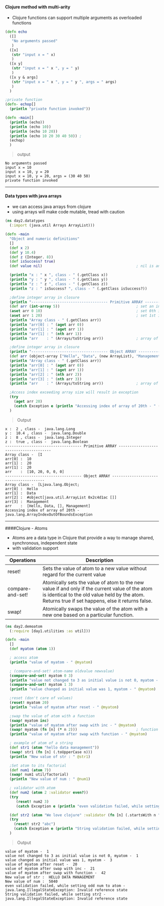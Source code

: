 #### Clojure method with multi-arity
- Clojure functions can support multiple arguments as overloaded functions

```clojure
(defn echo
  ([]
   "No arguments passed"
   )
  ([x]
   (str "input x = " x)
   )
  ([x y]
   (str "input x = " x ", y = " y)
   )
  ([x y & args]
   (str "input x = " x ", y = " y ", args = " args)
   )
  )

;private function
(defn- echop[]
  (println "private function invoked"))

(defn -main[]
  (println (echo))
  (println (echo 10))
  (println (echo 10 20))
  (println (echo 10 20 30 40 50)) ;
  (echop)
  )
```
> output
```console
No arguments passed
input x = 10
input x = 10, y = 20
input x = 10, y = 20, args = (30 40 50)
private function invoked
``` 
---

#### Data types with java arrays

- we can access java arrays from clojure
- using arrays will make code mutable, tread with caution

```clojure
(ns day2.datatypes
  (:import (java.util Arrays ArrayList)))

(defn -main
  "Object and numeric definitions"
  []
  (def x 2)
  (def y 10.4)
  (def z (Integer. 8))
  (def isSuccess? true)
  (def value nil)                                           ; nil is analogous to null in java

  (println "x : " x ", class - " (.getClass x))
  (println "y : " y ", class - " (.getClass y))
  (println "z : " z ", class - " (.getClass z))
  (println "z : " isSuccess? ", class - " (.getClass isSuccess?))

  ;define integer array in closure
  (println "----------------------------------- Primitive ARRAY ---------------------------------------")
  (def arr (int-array 5))                                   ; set an int array of size 5
  (aset arr 0 10)                                           ; set 0th index of array
  (aset arr 1 20)                                           ; set 1st index of array
  (println "Array class - " (.getClass arr))
  (println "arr[0] : " (aget arr 0))
  (println "arr[1] : " (aget arr 1))
  (println "arr[1] : " (nth arr 1))
  (println "arr    : " (Arrays/toString arr))               ; array of size 5 and 2,3,4th index not set

  ;define integer array in closure
  (println "----------------------------------- Object ARRAY ---------------------------------------")
  (def arr (object-array ["Hello", "Data", (new ArrayList), "Management"])) ; creates an object array
  (println "Array class - " (.getClass arr))
  (println "arr[0] : " (aget arr 0))
  (println "arr[1] : " (aget arr 1))
  (println "arr[2] : " (nth arr 2))
  (println "arr[3] : " (nth arr 3))
  (println "arr    : " (Arrays/toString arr))               ; array of size 5 and 2,3,4th index not set

  ;Access index exceeding array size will result in exception
  (try
    (aget arr 20)
    (catch Exception e (println "Accessing index of array of 20th - " (.getClass e))))
  )
```
> Output
```console
x :  2 , class -  java.lang.Long
y :  10.4 , class -  java.lang.Double
z :  8 , class -  java.lang.Integer
z :  true , class -  java.lang.Boolean
----------------------------------- Primitive ARRAY ---------------------------------------
Array class -  [I
arr[0] :  10
arr[1] :  20
arr[1] :  20
arr    :  [10, 20, 0, 0, 0]
----------------------------------- Object ARRAY ---------------------------------------
Array class -  [Ljava.lang.Object;
arr[0] :  Hello
arr[1] :  Data
arr[2] :  #object[java.util.ArrayList 0x2c4d1ac []]
arr[3] :  Management
arr    :  [Hello, Data, [], Management]
Accessing index of array of 20th -  java.lang.ArrayIndexOutOfBoundsException
```
---
####Clojure - Atoms

- Atoms are a data type in Clojure that provide a way to manage shared, synchronous, independent state
- with validation support

|Operations|Description|
|-------|---|
|reset!|Sets the value of atom to a new value without regard for the current value|
|compare-and-set!|Atomically sets the value of atom to the new value if and only if the current value of the atom is identical to the old value held by the atom. Returns true if set happens, else it returns false.
|swap!|Atomically swaps the value of the atom with a new one based on a particular function.|

```clojure
(ns day2.demoatom
  (:require [day1.utilities :as util]))

(defn -main
  []
  (def myatom (atom 1))

  ; access atom
  (println "value of myatom - " @myatom)

  ; (compare-and-set! atom-name oldvalue newvalue)
  (compare-and-set! myatom 0 3)
  (println "value not changed to 3 as initial value is not 0, myatom - " @myatom)
  (compare-and-set! myatom 1 3)
  (println "value changed as initial value was 1, myatom - " @myatom)

  ;reset (don't care of values)
  (reset! myatom 20)
  (println "value of myatom after reset - " @myatom)

  ;swap the value of atom with a function
  (swap! myatom inc)
  (println "value of myatom after swap with inc - " @myatom)
  (swap! myatom (fn [n] (* n 2)))                           ; function which multiplies by 2
  (println "value of myatom after swap with function - " @myatom)

  ; example of atom of a string
  (def str1 (atom "hello data management"))
  (swap! str1 (fn [n] (.toUpperCase n)))
  (println "New value of str : " @str1)

  ;Set atom to its factorial
  (def num1 (atom 7))
  (swap! num1 util/factorial)
  (println "New value of num : " @num1)

  ; validator with atom
  (def num2 (atom 2 :validator even?))
  (try
     (reset! num2 3)
     (catch Exception e (println "even validation failed, while setting odd num to atom - " (.toString e))))

  (def str2 (atom "We love clojure" :validator (fn [n] (.startsWith n "We"))))
  (try
    (reset! str2 "abc")
    (catch Exception e (println "String validation failed, while setting str2 - " (.toString e))))
  )
```
>Output
```console
value of myatom -  1
value not changed to 3 as initial value is not 0, myatom -  1
value changed as initial value was 1, myatom -  3
value of myatom after reset -  20
value of myatom after swap with inc -  21
value of myatom after swap with function -  42
New value of str :  HELLO DATA MANAGEMENT
New value of num :  5040
even validation failed, while setting odd num to atom -  java.lang.IllegalStateException: Invalid reference state
String validation failed, while setting str2 -  java.lang.IllegalStateException: Invalid reference state
```